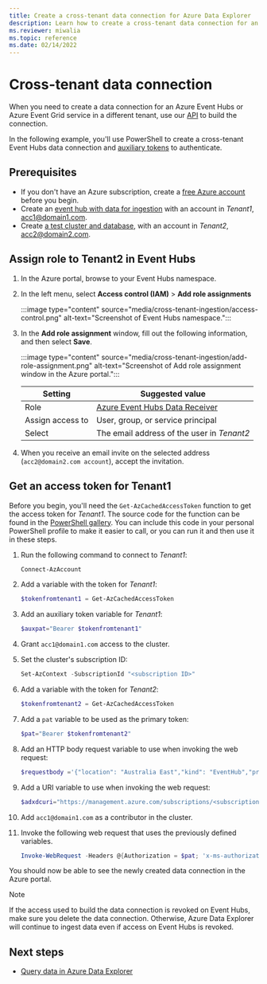 ```yaml
---
title: Create a cross-tenant data connection for Azure Data Explorer
description: Learn how to create a cross-tenant data connection for an Azure Event Hubs or Azure Event Grid service in a different tenant
ms.reviewer: miwalia
ms.topic: reference
ms.date: 02/14/2022
---
```

# Cross-tenant data connection

When you need to create a data connection for an Azure Event Hubs or Azure Event Grid service in a different tenant, use our [API](/rest/api/azurerekusto/dataconnections/createorupdate) to build the connection.

In the following example, you'll use PowerShell to create a cross-tenant Event Hubs data connection and [auxiliary tokens](/azure/azure-resource-manager/management/authenticate-multi-tenant) to authenticate.

## Prerequisites

* If you don't have an Azure subscription, create a [free Azure account](https://azure.microsoft.com/free/) before you begin.
* Create an [event hub with data for ingestion](ingest-data-event-hub.md#create-an-event-hub) with an account in *Tenant1*, acc1@domain1.com.
* Create [a test cluster and database](create-cluster-database-quickstart.md), with an account in *Tenant2*, acc2@domain2.com.

## Assign role to Tenant2 in Event Hubs

1. In the Azure portal, browse to your Event Hubs namespace.
1. In the left menu, select **Access control (IAM)** > **Add role assignments**

    :::image type="content" source="media/cross-tenant-ingestion/access-control.png" alt-text="Screenshot of Event Hubs namespace.":::

1. In the **Add role assignment** window, fill out the following information, and then select **Save**.

    :::image type="content" source="media/cross-tenant-ingestion/add-role-assignment.png" alt-text="Screenshot of Add role assignment window in the Azure portal.":::

    |**Setting** | **Suggested value** |
    |---|---|
    | Role | [Azure Event Hubs Data Receiver](/azure/role-based-access-control/built-in-roles) |
    | Assign access to | User, group, or service principal |
    | Select | The email address of the user in *Tenant2* |

1. When you receive an email invite on the selected address (`acc2@domain2.com account`), accept the invitation.

## Get an access token for Tenant1

Before you begin, you'll need the `Get-AzCachedAccessToken` function to get the access token for *Tenant1*. The source code for the function can be found in the [PowerShell gallery](https://www.powershellgallery.com/packages/AzureSimpleREST/0.2.64/Content/internal%5Cfunctions%5CGet-AzCachedAccessToken.ps1). You can include this code in your personal PowerShell profile to make it easier to call, or you can run it and then use it in these steps.

1. Run the following command to connect to *Tenant1*:

    ```PowerShell
    Connect-AzAccount
    ```

1. Add a variable with the token for *Tenant1*:

    ```PowerShell
    $tokenfromtenant1 = Get-AzCachedAccessToken
    ```

1. Add an auxiliary token variable for *Tenant1*:

    ```PowerShell
    $auxpat="Bearer $tokenfromtenant1"
    ```

1. Grant `acc1@domain1.com` access to the cluster.
1. Set the cluster's subscription ID:

    ```PowerShell
    Set-AzContext -SubscriptionId "<subscription ID>"
    ```

1. Add a variable with the token for *Tenant2*:

    ```PowerShell
    $tokenfromtenant2 = Get-AzCachedAccessToken
    ```

1. Add a `pat` variable to be used as the primary token:

    ```PowerShell
    $pat="Bearer $tokenfromtenant2"
    ```

1. Add an HTTP body request variable to use when invoking the web request:

    ```PowerShell
    $requestbody ='{"location": "Australia East","kind": "EventHub","properties": { "eventHubResourceId": "/subscriptions/<subscription ID>/resourceGroups/<resource group name>/providers/Microsoft.EventHub/namespaces/<event hub namespace name>/eventhubs/<event hub name>","consumerGroup": "$Default","dataFormat": "JSON", "tableName": "<ADX table name>", "mappingRuleName": "<ADX table mapping name>"}}'
    ```

1. Add a URI variable to use when invoking the web request:

    ```PowerShell
    $adxdcuri="https://management.azure.com/subscriptions/<subscription ID>/resourceGroups/<resource group name>/providers/Microsoft.Kusto/clusters/<adx cluster name>/databases/<adx db name>/dataconnections/<adx data connection name>?api-version=2020-02-15"
    ```

1. Add `acc1@domain1.com` as a contributor in the cluster.
1. Invoke the following web request that uses the previously defined variables.

    ```PowerShell
    Invoke-WebRequest -Headers @{Authorization = $pat; 'x-ms-authorization-auxiliary' = $auxpat} -Uri $adxdcuri -Body $requestbody -Method PUT -ContentType 'application/json'
    ```

You should now be able to see the newly created data connection in the Azure portal.

> [!NOTE]
> If the access used to build the data connection is revoked on Event Hubs, make sure you delete the data connection. Otherwise, Azure Data Explorer will continue to ingest data even if access on Event Hubs is revoked.

## Next steps

* [Query data in Azure Data Explorer](web-query-data.md)
